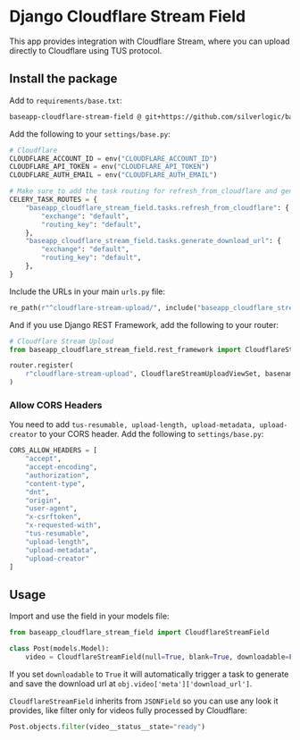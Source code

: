 # Django Cloudflare Stream Field

This app provides integration with Cloudflare Stream, where you can upload directly to Cloudflare using TUS protocol.

## Install the package

Add to `requirements/base.txt`:

```bash
baseapp-cloudflare-stream-field @ git+https://github.com/silverlogic/baseapp-backend.git@v0.1#subdirectory=baseapp-cloudflare-stream-field
```

Add the following to your `settings/base.py`:

```python
# Cloudflare
CLOUDFLARE_ACCOUNT_ID = env("CLOUDFLARE_ACCOUNT_ID")
CLOUDFLARE_API_TOKEN = env("CLOUDFLARE_API_TOKEN")
CLOUDFLARE_AUTH_EMAIL = env("CLOUDFLARE_AUTH_EMAIL")

# Make sure to add the task routing for refresh_from_cloudflare and generate_download_url
CELERY_TASK_ROUTES = {
    "baseapp_cloudflare_stream_field.tasks.refresh_from_cloudflare": {
        "exchange": "default",
        "routing_key": "default",
    },
    "baseapp_cloudflare_stream_field.tasks.generate_download_url": {
        "exchange": "default",
        "routing_key": "default",
    },
}
```

Include the URLs in your main `urls.py` file:

```python
re_path(r"^cloudflare-stream-upload/", include("baseapp_cloudflare_stream_field.urls")),
```

And if you use Django REST Framework, add the following to your router:

```python
# Cloudflare Stream Upload
from baseapp_cloudflare_stream_field.rest_framework import CloudflareStreamUploadViewSet

router.register(
    r"cloudflare-stream-upload", CloudflareStreamUploadViewSet, basename="cloudflare-stream-upload"
)
```

### Allow CORS Headers

You need to add `tus-resumable, upload-length, upload-metadata, upload-creator` to your CORS header. Add the following to `settings/base.py`:

```python
CORS_ALLOW_HEADERS = [
    "accept",
    "accept-encoding",
    "authorization",
    "content-type",
    "dnt",
    "origin",
    "user-agent",
    "x-csrftoken",
    "x-requested-with",
    "tus-resumable",
    "upload-length",
    "upload-metadata",
    "upload-creator"
]
```

## Usage

Import and use the field in your models file:

```python
from baseapp_cloudflare_stream_field import CloudflareStreamField

class Post(models.Model):
    video = CloudflareStreamField(null=True, blank=True, downloadable=False)
```

If you set `downloadable` to `True` it will automatically trigger a task to generate and save the download url at `obj.video['meta']['download_url']`.

`CloudflareStreamField` inherits from `JSONField` so you can use any look it provides, like filter only for videos fully processed by Cloudflare:

```python
Post.objects.filter(video__status__state="ready")
```
